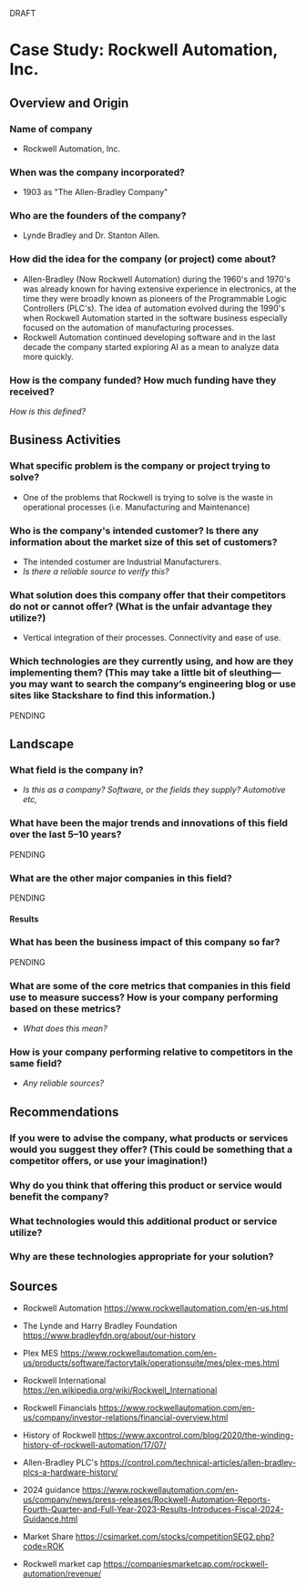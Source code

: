 DRAFT

# Case Study: Rockwell Automation, Inc.

## Overview and Origin

### **Name of company** 
* Rockwell Automation, Inc.

### **When was the company incorporated?**
* 1903 as "The Allen-Bradley Company"

### **Who are the founders of the company?**
* Lynde Bradley and Dr. Stanton Allen.

### **How did the idea for the company (or project) come about?**
* Allen-Bradley (Now Rockwell Automation) during the 1960's and 1970's was already known for having extensive experience in electronics, at the time they were broadly known as pioneers of the Programmable Logic Controllers (PLC's). The idea of automation evolved during the 1990's when Rockwell Automation started in the software business especially focused on the automation of manufacturing processes.
* Rockwell Automation continued developing software and in the last decade the company started exploring AI as a mean to analyze data more quickly.

### **How is the company funded? How much funding have they received?**

*How is this defined?*

## Business Activities

### **What specific problem is the company or project trying to solve?**
* One of the problems that Rockwell is trying to solve is the waste in operational processes (i.e. Manufacturing and Maintenance)

### **Who is the company's intended customer? Is there any information about the market size of this set of customers?**
* The intended costumer are Industrial Manufacturers.
* *Is there a reliable source to verify this?*

### **What solution does this company offer that their competitors do not or cannot offer? (What is the unfair advantage they utilize?)**
* Vertical integration of their processes. Connectivity and ease of use.

### **Which technologies are they currently using, and how are they implementing them? (This may take a little bit of sleuthing&mdash;you may want to search the company’s engineering blog or use sites like Stackshare to find this information.)**
PENDING

## **Landscape**

### **What field is the company in?**
* *Is this as a company? Software, or the fields they supply? Automotive etc,*

### **What have been the major trends and innovations of this field over the last 5&ndash;10 years?**
PENDING

### **What are the other major companies in this field?**
PENDING

#### **Results**

### **What has been the business impact of this company so far?**
PENDING

### **What are some of the core metrics that companies in this field use to measure success? How is your company performing based on these metrics?**
* *What does this mean?*

### **How is your company performing relative to competitors in the same field?**
* *Any reliable sources?*

## **Recommendations**

### **If you were to advise the company, what products or services would you suggest they offer? (This could be something that a competitor offers, or use your imagination!)**

### **Why do you think that offering this product or service would benefit the company?**

### **What technologies would this additional product or service utilize?**

### **Why are these technologies appropriate for your solution?**

## **Sources**

* Rockwell Automation https://www.rockwellautomation.com/en-us.html

* The Lynde and Harry Bradley Foundation https://www.bradleyfdn.org/about/our-history

* Plex MES https://www.rockwellautomation.com/en-us/products/software/factorytalk/operationsuite/mes/plex-mes.html

* Rockwell International https://en.wikipedia.org/wiki/Rockwell_International

* Rockwell Financials https://www.rockwellautomation.com/en-us/company/investor-relations/financial-overview.html

* History of Rockwell https://www.axcontrol.com/blog/2020/the-winding-history-of-rockwell-automation/17/07/

* Allen-Bradley PLC's https://control.com/technical-articles/allen-bradley-plcs-a-hardware-history/

* 2024 guidance https://www.rockwellautomation.com/en-us/company/news/press-releases/Rockwell-Automation-Reports-Fourth-Quarter-and-Full-Year-2023-Results-Introduces-Fiscal-2024-Guidance.html

* Market Share https://csimarket.com/stocks/competitionSEG2.php?code=ROK

* Rockwell market cap https://companiesmarketcap.com/rockwell-automation/revenue/
